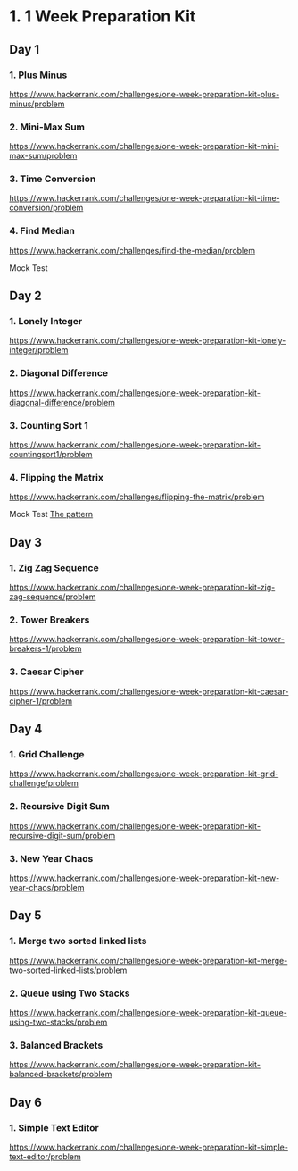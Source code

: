 # 1. 1 Week Preparation Kit

## Day 1

### 1. Plus Minus

https://www.hackerrank.com/challenges/one-week-preparation-kit-plus-minus/problem

### 2. Mini-Max Sum

https://www.hackerrank.com/challenges/one-week-preparation-kit-mini-max-sum/problem

### 3. Time Conversion

https://www.hackerrank.com/challenges/one-week-preparation-kit-time-conversion/problem

### 4. Find Median

https://www.hackerrank.com/challenges/find-the-median/problem

Mock Test

## Day 2

### 1. Lonely Integer

https://www.hackerrank.com/challenges/one-week-preparation-kit-lonely-integer/problem

### 2. Diagonal Difference

https://www.hackerrank.com/challenges/one-week-preparation-kit-diagonal-difference/problem

### 3. Counting Sort 1

https://www.hackerrank.com/challenges/one-week-preparation-kit-countingsort1/problem

### 4. Flipping the Matrix

https://www.hackerrank.com/challenges/flipping-the-matrix/problem

Mock Test
[The pattern](https://doc-08-c0-docs.googleusercontent.com/docs/securesc/6fqolj7lq2u30ei74uslclfg95tihf6c/eqhn8dhfipav0j8phgnklhqokhm50u89/1647688725000/12945463399731013293/04116856922123529039/1t_7fU2LD06qfyIOiFTJ51X8npx0qmcca?e=view&ax=ACxEAsYnKwuEoheiC4VTHr2N05gU3ZVF18q7TYfV68-o4trsNcehbbMNi-4gMHqPI1_0tTWgPvN0R_QL5rcA5FTRU-V6sFOzQK84YTTrMqwMLBimvHEli3XZcehQRNelWT9NhoeZXdTmHC1B3CLGTmrhBlOs7z0Bb9fbZBinNGa6Or5-uftfRH6D4dEQQ70u9SWJ5VASDi0hGQQcHdvymtl7mjLW7PmG5LgGIy06-jeQ_ghNiI6KTJPQGgigE01eUBxtn43m8HBptowfKFyiO5mH8R5c_VUdzDFDPcxMcXWJSi4jLCqheZN5JyD7htETVoBx4uBgRT8bQoDa1BBUrrNXRY3z0aWzhOO4gEmO7Izeq7TK0pVWbssrzZJsf6kS-b_KczhHqiZw71R0FCmw3wWpZfN72yXJtfgThLCGH8QGSCqYoUKXL70a84JPOWca5pXbcO0xKICgCKnLLYp9RU6jerZBtye2ZYMUn_EDyFYmT8x_l5NCVYhjaZsTlMQZ8qQaAPwMtgn70C52Nb7lHCqvF1W6mxiVKI4flDt6SvAmkPUbtt-yfuP9Jt60qe-K7h27UPzqorVDFBX11C-4DMe4sIP5m-Y_35cZcBfMrdCPwQs4bNHoAQVphFaBRor7gRCT6gnh1qK0Ezb-Sv1RNaRB_3TAQ-FKmBIsgj7_CLbzk87aABf2QvzbtiiNMPfWmorBpgq7W4xQkf4IY9TSAPulKEocK-jIz6-pevxudeEhtyEf3BjOep7497mi6QT3DD1oK0bZDjJfeB1Z_Z-HF2gI4a50LMi01yN-io1n450JKrVWo_ixjJyzTkpATHKV5Bh2-jr0DvNuWiLrj2zZ6ReLufzESbrVIqUs-2y2Dn6VBfzB1eqc_9PWPZS-Xdw14EBhybqiw4AqZzsUK8K_IwZXthEAaTL3LJiTnBGm_66WVj5TuIJAgRj4jXWJr37ROZCqa_ZsnAY&authuser=0)

## Day 3

### 1. Zig Zag Sequence

https://www.hackerrank.com/challenges/one-week-preparation-kit-zig-zag-sequence/problem

### 2. Tower Breakers

https://www.hackerrank.com/challenges/one-week-preparation-kit-tower-breakers-1/problem

### 3. Caesar Cipher

https://www.hackerrank.com/challenges/one-week-preparation-kit-caesar-cipher-1/problem

## Day 4

### 1. Grid Challenge

https://www.hackerrank.com/challenges/one-week-preparation-kit-grid-challenge/problem

### 2. Recursive Digit Sum

https://www.hackerrank.com/challenges/one-week-preparation-kit-recursive-digit-sum/problem

### 3. New Year Chaos

https://www.hackerrank.com/challenges/one-week-preparation-kit-new-year-chaos/problem

## Day 5

### 1. Merge two sorted linked lists

https://www.hackerrank.com/challenges/one-week-preparation-kit-merge-two-sorted-linked-lists/problem

### 2. Queue using Two Stacks

https://www.hackerrank.com/challenges/one-week-preparation-kit-queue-using-two-stacks/problem

### 3. Balanced Brackets

https://www.hackerrank.com/challenges/one-week-preparation-kit-balanced-brackets/problem

## Day 6

### 1. Simple Text Editor

https://www.hackerrank.com/challenges/one-week-preparation-kit-simple-text-editor/problem
